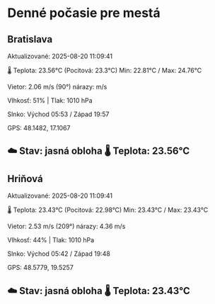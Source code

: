 ﻿# Denné počasie pre mestá

## Bratislava
Aktualizované: 2025-08-20 11:09:41

🌡️ Teplota: 23.56°C 
(Pocitová: 23.3°C)
Min: 22.81°C / Max: 24.76°C

Vietor: 2.06 m/s    (90°) 
nárazy:  m/s

Vlhkosť: 51% | Tlak: 1010 hPa

Slnko: Východ 05:53 / Západ 19:57

GPS: 48.1482, 17.1067

☁️ Stav: jasná obloha        🌡️ Teplota: 23.56°C
---

## Hriňová
Aktualizované: 2025-08-20 11:09:41

🌡️ Teplota: 23.43°C 
(Pocitová: 22.98°C)
Min: 23.43°C / Max: 23.43°C

Vietor: 2.53 m/s (209°)
nárazy: 4.36 m/s

Vlhkosť: 44% | Tlak: 1010 hPa

Slnko: Východ 05:42 / Západ 19:48

GPS: 48.5779, 19.5257

☁️ Stav: jasná obloha        🌡️ Teplota: 23.43°C
---
